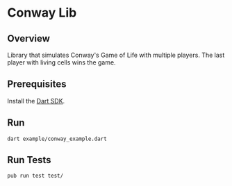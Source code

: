 # Conway Lib

## Overview
Library that simulates Conway's Game of Life with multiple players.
The last player with living cells wins the game.

## Prerequisites
Install the [Dart SDK](https://dart.dev/get-dart).

## Run
`dart example/conway_example.dart`

## Run Tests
`pub run test test/`
